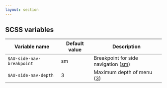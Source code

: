 ```yaml
---
layout: section
---
```


## SCSS variables

| Variable name       | Default value  | Description
|---------------------|----------------|------------
| `$AU-side-nav-breakpoint` | sm       | Breakpoint for side navigation ([sm](https://github.com/designsystemau/design-system-components/blob/master/packages/side-nav/src/sass/_globals.scss#L30))
| `$AU-side-nav-depth`      | 3        | Maximum depth of menu ([3](https://github.com/designsystemau/design-system-components/blob/master/packages/side-nav/src/sass/_globals.scss#L31))
